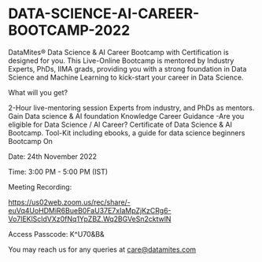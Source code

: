 # DATA-SCIENCE-AI-CAREER-BOOTCAMP-2022


DataMites® Data Science & AI Career Bootcamp with Certification is designed for you. This Live-Online Bootcamp is mentored by Industry Experts, PhDs, IIMA grads, providing you with a strong foundation in Data Science and Machine Learning to kick-start your career in Data Science.

What will you get?

2-Hour live-mentoring session
Experts from industry, and PhDs as mentors.
Gain Data science & AI foundation Knowledge
Career Guidance -Are you eligible for Data Science / AI Career?
Certificate of Data Science & AI Bootcamp.
Tool-Kit including ebooks, a guide for data science beginners
Bootcamp On

Date: 24th November 2022 

Time: 3:00 PM - 5:00 PM (IST) 


Meeting Recording:

https://us02web.zoom.us/rec/share/-euVq4UoHDMiR6BueB0FaU37E7xIaMpZjKzCRg6-Vo7lEKlScldVXz0fNq1YpZBZ.Wq2BGVeSn2cktwlN

Access Passcode: K^U70&B&

You may reach us for any queries at care@datamites.com

